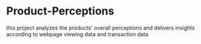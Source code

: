 # Product-Perceptions
this project analyzes the products' overall perceptions and delivers insights according to webpage viewing data 
and transaction data
